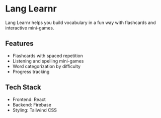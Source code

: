# Lang Learnr

Lang Learnr helps you build vocabulary in a fun way with flashcards and interactive mini-games.

## Features
- Flashcards with spaced repetition
- Listening and spelling mini-games
- Word categorization by difficulty
- Progress tracking

## Tech Stack
- Frontend: React
- Backend: Firebase
- Styling: Tailwind CSS
